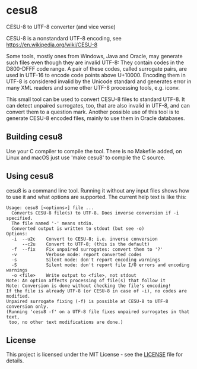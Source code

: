 # cesu8
CESU-8 to UTF-8 converter (and vice verse)

CESU-8 is a nonstandard UTF-8 encoding, see https://en.wikipedia.org/wiki/CESU-8

Some tools, mostly ones from Windows, Java and Oracle, may generate such files even though they are invalid UTF-8: They contain codes in the D800-DFFF code range. A pair of these codes, called surrogate pairs, are used in UTF-16 to encode code points above U+10000. Encoding them in UTF-8 is considered invalid by the Unicode standard and generates error in many XML readers and some other UTF-8 processing tools, e.g. iconv.

This small tool can be used to convert CESU-8 files to standard UTF-8. It can detect unpaired surrogates, too, that are also invalid in UTF-8, and can convert them to a question mark.
Another possible use of this tool is to generate CESU-8 encoded files, mainly to use them in Oracle databases.

## Building cesu8
Use your C compiler to compile the tool. There is no Makefile added, on Linux and macOS just use 'make cesu8' to compile the C source.

## Using cesu8
cesu8 is a command line tool. Running it without any input files shows how to use it and what options are supported. The current help text is like this:

```
Usage: cesu8 [<options>] file ...
  Converts CESU-8 file(s) to UTF-8. Does inverse conversion if -i specified.
  The file named '-' means stdin.
  Converted output is written to stdout (but see -o)
Options:
  -i  --u2c    Convert to CESU-8; i.e. inverse conversion
      --c2u    Convert to UTF-8; (this is the default)
  -f  --fix    Fix unpaired surrogates: convert them to '?'
  -v           Verbose mode: report converted codes
  -s           Silent mode: don't report encoding warnings
  -S           Silent mode: don't report file I/O errors and encoding warnings
  -o <file>    Write output to <file>, not stdout
Note: An option affects processing of file(s) that follow it
Note: Conversion is done without checking the file's encoding!
If the file is already UTF-8 (or CESU-8 in case of -i), no codes are modified.
Unpaired surrogate fixing (-f) is possible at CESU-8 to UTF-8 conversion only.
(Running 'cesu8 -f' on a UTF-8 file fixes unpaired surrogates in that text,
 too, no other text modifications are done.)
```

## License
This project is licensed under the MIT License - see the [LICENSE](LICENSE) file for details.
